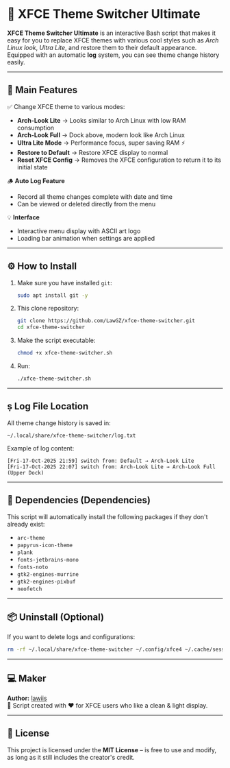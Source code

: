 # 🎨 XFCE Theme Switcher Ultimate

**XFCE Theme Switcher Ultimate** is an interactive Bash script that makes it easy for you to replace XFCE themes with various cool styles such as *Arch Linux look*, *Ultra Lite*, and restore them to their default appearance.  
Equipped with an automatic **log** system, you can see theme change history easily.

---

## 🧠 Main Features

✅ Change XFCE theme to various modes:
- **Arch-Look Lite** → Looks similar to Arch Linux with low RAM consumption  
- **Arch-Look Full** → Dock above, modern look like Arch Linux  
- **Ultra Lite Mode** → Performance focus, super saving RAM ⚡  
- **Restore to Default** → Restore XFCE display to normal  
- **Reset XFCE Config** → Removes the XFCE configuration to return it to its initial state

🪵 **Auto Log Feature**
- Record all theme changes complete with date and time  
- Can be viewed or deleted directly from the menu

💡 **Interface**
- Interactive menu display with ASCII art logo  
- Loading bar animation when settings are applied  

---

## ⚙️ How to Install

1. Make sure you have installed `git`:
   ```bash
   sudo apt install git -y
   ```

2. This clone repository:
   ```bash
   git clone https://github.com/LawGZ/xfce-theme-switcher.git
   cd xfce-theme-switcher
   ```

3. Make the script executable:
   ```bash
   chmod +x xfce-theme-switcher.sh
   ```

4. Run:
   ```bash
   ./xfce-theme-switcher.sh
   ```

---

## ṣ️ Log File Location

All theme change history is saved in:
```
~/.local/share/xfce-theme-switcher/log.txt
```

Example of log content:
```
[Fri-17-Oct-2025 21:59] switch from: Default → Arch-Look Lite
[Fri-17-Oct-2025 22:07] switch from: Arch-Look Lite → Arch-Look Full (Upper Dock)
```

---

## 🔧 Dependencies (Dependencies)

This script will automatically install the following packages if they don't already exist:
- `arc-theme`
- `papyrus-icon-theme`
- `plank`
- `fonts-jetbrains-mono`
- `fonts-noto`
- `gtk2-engines-murrine`
- `gtk2-engines-pixbuf`
- `neofetch`

---

## 📦 Uninstall (Optional)

If you want to delete logs and configurations:
```bash
rm -rf ~/.local/share/xfce-theme-switcher ~/.config/xfce4 ~/.cache/sessions/xfce4*
```

---

## 💻 Maker

**Author:** [lawiis](https://github.com/LawGZ)  
🧩 Script created with ❤️ for XFCE users who like a clean & light display.

---

## 📜 License

This project is licensed under the **MIT License** – is free to use and modify, as long as it still includes the creator's credit.
